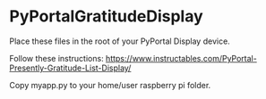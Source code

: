# PyPortalGratitudeDisplay
Place these files in the root of your PyPortal Display device.

Follow these instructions:
https://www.instructables.com/PyPortal-Presently-Gratitude-List-Display/

Copy myapp.py to your home/user raspberry pi folder.
